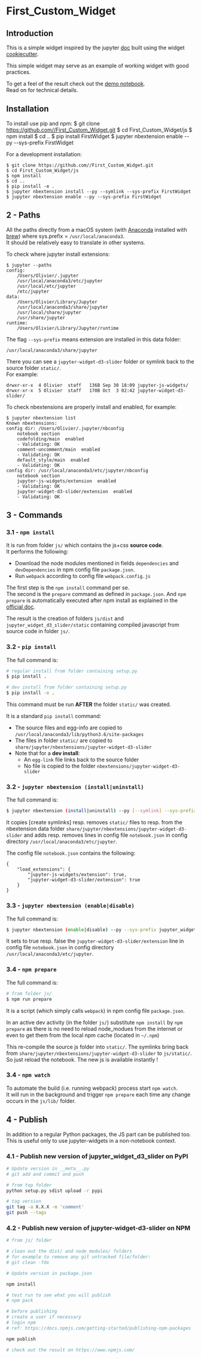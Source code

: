 # First_Custom_Widget

## Introduction

This is a simple widget inspired by the jupyter [doc](https://ipywidgets.readthedocs.io/en/stable/) built using the widget [cookiecutter](https://github.com/jupyter-widgets/widget-cookiecutter).  

This simple widget may serve as an example of working widget with good practices.

To get a feel of the result check out the [demo notebook](https://github.com/ocoudray/FirstWidget/blob/master/notebooks/demo.ipynb).  
Read on for technical details.  


## Installation

To install use pip and npm:
    $ git clone https://github.com//First_Custom_Widget.git
    $ cd First_Custom_Widget/js
    $ npm install
    $ cd ..
    $ pip install FirstWidget
    $ jupyter nbextension enable --py --sys-prefix FirstWidget


For a development installation:

    $ git clone https://github.com//First_Custom_Widget.git
    $ cd First_Custom_Widget/js
    $ npm install
    $ cd ..
    $ pip install -e .
    $ jupyter nbextension install --py --symlink --sys-prefix FirstWidget
    $ jupyter nbextension enable --py --sys-prefix FirstWidget

## 2 - Paths

All the paths directly from a macOS system (with [Anaconda](https://www.anaconda.com/what-is-anaconda/) installed with [brew](https://brew.sh/)) where sys.prefix = `/usr/local/anaconda3`.  
It should be relatively easy to translate in other systems.  


To check where jupyter install extensions:

    $ jupyter --paths
    config:
        /Users/Olivier/.jupyter
        /usr/local/anaconda3/etc/jupyter
        /usr/local/etc/jupyter
        /etc/jupyter
    data:
        /Users/Olivier/Library/Jupyter
        /usr/local/anaconda3/share/jupyter
        /usr/local/share/jupyter
        /usr/share/jupyter
    runtime:
        /Users/Olivier/Library/Jupyter/runtime

The flag `--sys-prefix` means extension are installed in this data folder:

    /usr/local/anaconda3/share/jupyter

There you can see a `jupyter-widget-d3-slider` folder or symlink back to the source folder `static/`.  
For example:

    drwxr-xr-x  4 Olivier  staff   136B Sep 30 18:09 jupyter-js-widgets/
    drwxr-xr-x  5 Olivier  staff   170B Oct  3 02:42 jupyter-widget-d3-slider/

To check nbextensions are properly install and enabled, for example:

    $ jupyter nbextension list
    Known nbextensions:
    config dir: /Users/Olivier/.jupyter/nbconfig
        notebook section
        codefolding/main  enabled 
        - Validating: OK
        comment-uncomment/main  enabled 
        - Validating: OK
        default_style/main  enabled 
        - Validating: OK
    config dir: /usr/local/anaconda3/etc/jupyter/nbconfig
        notebook section
        jupyter-js-widgets/extension  enabled 
        - Validating: OK
        jupyter-widget-d3-slider/extension  enabled 
        - Validating: OK


## 3 - Commands

### 3.1 - `npm install`

It is run from folder `js/` which contains the js+css **source code**.  
It performs the following:
+ Download the node modules mentioned in fields `dependencies` and `devDependencies` in npm config file `package.json`.
+ Run `webpack` according to config file `webpack.config.js`

The first step is the `npm install` command per se.  
The second is the `prepare` command as defined in `package.json`. And `npm prepare` is automatically executed after npm install as explained in the [official doc](https://docs.npmjs.com/misc/scripts).

The result is the creation of folders `js/dist` and `jupyter_widget_d3_slider/static` containing compiled javascript from source code in folder `js/`.

### 3.2 - `pip install`

The full command is:
```bash
# regular install from folder containing setup.py
$ pip install .

# dev install from folder containing setup.py
$ pip install -e .
```

This command must be run **AFTER** the folder `static/` was created.

It is a standard `pip install` command:
+ The source files and egg-info are copied to `/usr/local/anaconda3/lib/python3.6/site-packages`
+ The files in folder `static/` are copied to `share/jupyter/nbextensions/jupyter-widget-d3-slider`
+ Note that for a **dev install**:
    + An `egg-link` file links back to the source folder
    + No file is copied to the folder `nbextensions/jupyter-widget-d3-slider`

### 3.2 - `jupyter nbextension (install|uninstall)`

The full command is:
```bash
$ jupyter nbextension (install|uninstall) --py [--symlink] --sys-prefix jupyter_widget_d3_slider
```

It copies [create symlinks] resp. removes `static/` files to resp. from the nbextension data folder `share/jupyter/nbextensions/jupyter-widget-d3-slider` and adds resp. removes lines in config file `notebook.json` in config directory `/usr/local/anaconda3/etc/jupyter`.

The config file `notebook.json` contains the following:

    {
        "load_extensions": {
            "jupyter-js-widgets/extension": true,
            "jupyter-widget-d3-slider/extension": true
        }
    }


### 3.3 - `jupyter nbextension (enable|disable)`

The full command is:
```bash
$ jupyter nbextension (enable|disable) --py --sys-prefix jupyter_widget_d3_slider
```

It sets to true resp. false the `jupyter-widget-d3-slider/extension` line in config file `notebook.json` in config directory `/usr/local/anaconda3/etc/jupyter`.

### 3.4 - `npm prepare`

The full command is:
```bash
# from folder js/
$ npm run prepare
```
It is a script (which simply calls `webpack`) in npm config file `package.json`.  

In an active dev activity (in the folder `js/`) substitute `npm install` by `npm prepare` as there is no need to reload node_modues from the internet or even to get them from the local npm cache (located in `~/.npm`)

This re-compile the source js folder into `static/`. The symlinks bring back from `share/jupyter/nbextensions/jupyter-widget-d3-slider` to `js/static/`. So just reload the notebook. The new js is available instantly !

### 3.4 - `npm watch`

To automate the build (i.e. running webpack) process start `npm watch`.  
It will run in the background and trigger `npm prepare` each time any change occurs in the `js/lib/` folder.  

## 4 - Publish


In addition to a regular Python packages, the JS part can be published too.  
This is useful only to use jupyter-widgets in a non-notebook context.  

### 4.1 - Publish new version of jupyter_widget_d3_slider on PyPI

```bash
# Update version in __meta__.py
# git add and commit and push

# from top folder
python setup.py sdist upload -r pypi

# tag version
git tag -a X.X.X -m 'comment'
git push --tags
```


### 4.2 - Publish new version of jupyter-widget-d3-slider on NPM


```bash
# from js/ folder

# clean out the dist/ and node_modules/ folders
# for example to remove any git untracked file/folder: 
# git clean -fdx

# Update version in package.json

npm install

# test run to see what you will publish
# npm pack

# before publishing
# create a user if necessary 
# login npm
# ref: https://docs.npmjs.com/getting-started/publishing-npm-packages

npm publish

# check out the result on https://www.npmjs.com/
```

